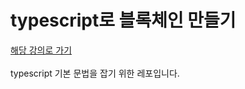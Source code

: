 <h1>typescript로 블록체인 만들기</h1>
<a href="https://nomadcoders.co/typescript-for-beginners">해당 강의로 가기</a><br><br>
typescript 기본 문법을 잡기 위한 레포입니다.